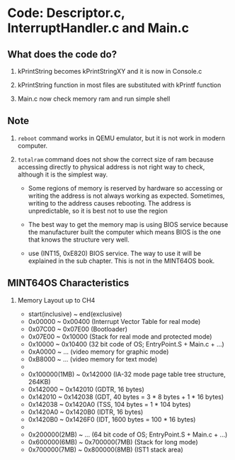 # Code: Descriptor.c, InterruptHandler.c and Main.c

## What does the code do?

1. kPrintString becomes kPrintStringXY and it is now in Console.c

2. kPrintString function in most files are substituted with kPrintf function 

3. Main.c now check memory ram and run simple shell

## Note

1. `reboot` command works in QEMU emulator, but it is not work in modern 
computer.

2. `totalram` command does not show the correct size of ram because accessing
directly to physical address is not right way to check, although it is the
simplest way.

    * Some regions of memory is reserved by hardware so accessing or writing
    the address is not always working as expected. Sometimes, writing to the
    address causes rebooting. The address is unpredictable, so it is best not
    to use the region

    * The best way to get the memory map is using BIOS service because the
    manufacturer built the computer which means BIOS is the one that knows the
    structure very well.

    * use (INT15, 0xE820) BIOS service. The way to use it will be explained in the
    sub chapter. This is not in the MINT64OS book.


## MINT64OS Characteristics

1. Memory Layout up to CH4

    * start(inclusive) ~ end(exclusive)
    * 0x00000  ~ 0x00400  (Interrupt Vector Table for real mode)
    * 0x07C00  ~ 0x07E00  (Bootloader)
    * 0x07E00  ~ 0x10000  (Stack for real mode and protected mode)
    * 0x10000  ~ 0x10400  (32 bit code of OS; EntryPoint.S + Main.c + ...)
    * 0xA0000  ~ ...      (video memory for graphic mode)
    * 0xB8000  ~ ...      (video memory for text mode)
    *
    * 0x100000(1MB) ~ 0x142000 (IA-32 mode page table tree structure, 264KB)
    * 0x142000      ~ 0x142010 (GDTR, 16 bytes)
    * 0x142010      ~ 0x142038 (GDT, 40 bytes = 3 * 8 bytes + 1 * 16 bytes)
    * 0x142038      ~ 0x1420A0 (TSS, 104 bytes = 1 * 104 bytes)
    * 0x1420A0      ~ 0x1420B0 (IDTR, 16 bytes)
    * 0x1420B0      ~ 0x1426F0 (IDT, 1600 bytes = 100 * 16 bytes)
    *
    * 0x200000(2MB) ~ ... (64 bit code of OS; EntryPoint.S + Main.c + ...)
    * 0x600000(6MB) ~ 0x700000(7MB) (Stack for long mode)
    * 0x700000(7MB) ~ 0x800000(8MB) (IST1 stack area)